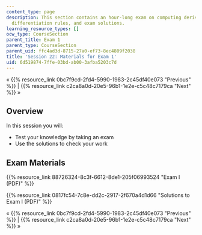 ```yaml
---
content_type: page
description: This section contains an hour-long exam on computing derivatives using
  differentiation rules, and exam solutions.
learning_resource_types: []
ocw_type: CourseSection
parent_title: Exam 1
parent_type: CourseSection
parent_uid: ffc4ad3d-8715-27a0-ef73-8ec4809f2038
title: 'Session 22: Materials for Exam 1'
uid: 6d519874-7ffe-03bd-ab00-3afba5203c7d
---
```


« {{% resource_link 0bc7f9cd-2fd4-5990-1983-2c45df40e073 "Previous" %}} | {{% resource_link c2ca8a0d-20e5-96b1-1e2e-c5c48c7179ca "Next" %}} »

Overview
--------

In this session you will:

*   Test your knowledge by taking an exam
*   Use the solutions to check your work

Exam Materials
--------------

{{% resource_link 88726324-8c3f-6612-8de1-205f06993524 "Exam I (PDF)" %}}

{{% resource_link 0817fc54-7c8e-dd2c-2917-2f670a4d1d66 "Solutions to Exam I (PDF)" %}}

« {{% resource_link 0bc7f9cd-2fd4-5990-1983-2c45df40e073 "Previous" %}} | {{% resource_link c2ca8a0d-20e5-96b1-1e2e-c5c48c7179ca "Next" %}} »